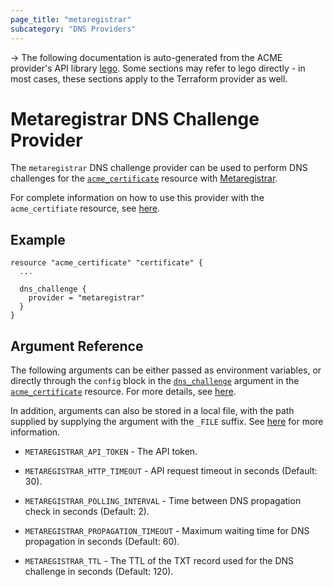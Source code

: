 ```yaml
---
page_title: "metaregistrar"
subcategory: "DNS Providers"
---
```


-> The following documentation is auto-generated from the ACME
provider's API library [lego](https://go-acme.github.io/lego/).  Some
sections may refer to lego directly - in most cases, these sections
apply to the Terraform provider as well.

# Metaregistrar DNS Challenge Provider

The `metaregistrar` DNS challenge provider can be used to perform DNS challenges for
the [`acme_certificate`][resource-acme-certificate] resource with
[Metaregistrar](https://metaregistrar.com/).

[resource-acme-certificate]: ../resources/certificate.md

For complete information on how to use this provider with the `acme_certifiate`
resource, see [here][resource-acme-certificate-dns-challenges].

[resource-acme-certificate-dns-challenges]: ../resources/certificate.md#using-dns-challenges

## Example

```hcl
resource "acme_certificate" "certificate" {
  ...

  dns_challenge {
    provider = "metaregistrar"
  }
}
```
## Argument Reference

The following arguments can be either passed as environment variables, or
directly through the `config` block in the
[`dns_challenge`][resource-acme-certificate-dns-challenge-arg] argument in the
[`acme_certificate`][resource-acme-certificate] resource. For more details, see
[here][resource-acme-certificate-dns-challenges].

[resource-acme-certificate-dns-challenge-arg]: ../resources/certificate.md#dns_challenge

In addition, arguments can also be stored in a local file, with the path
supplied by supplying the argument with the `_FILE` suffix. See
[here][acme-certificate-file-arg-example] for more information.

[acme-certificate-file-arg-example]: ../resources/certificate.md#using-variable-files-for-provider-arguments

* `METAREGISTRAR_API_TOKEN` - The API token.

* `METAREGISTRAR_HTTP_TIMEOUT` - API request timeout in seconds (Default: 30).
* `METAREGISTRAR_POLLING_INTERVAL` - Time between DNS propagation check in seconds (Default: 2).
* `METAREGISTRAR_PROPAGATION_TIMEOUT` - Maximum waiting time for DNS propagation in seconds (Default: 60).
* `METAREGISTRAR_TTL` - The TTL of the TXT record used for the DNS challenge in seconds (Default: 120).


